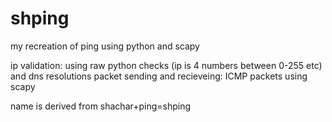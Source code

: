 # shping
my recreation of ping using python and scapy

ip validation: using raw python checks (ip is 4 numbers between 0-255 etc) and dns resolutions
packet sending and recieveing: ICMP packets using scapy

name is derived from shachar+ping=shping
